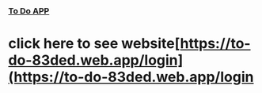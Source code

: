 ### [To Do APP](https://to-do-83ded.web.app/login)
# click here to see website[https://to-do-83ded.web.app/login](https://to-do-83ded.web.app/login
